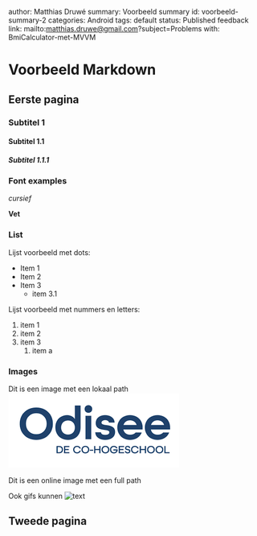 author: Matthias Druwé
summary: Voorbeeld summary
id: voorbeeld-summary-2
categories: Android
tags: default
status: Published
feedback link: mailto:matthias.druwe@gmail.com?subject=Problems with: BmiCalculator-met-MVVM

# Voorbeeld Markdown

## Eerste pagina

### Subtitel 1

#### Subtitel 1.1

##### Subtitel 1.1.1

### Font examples

*cursief*

**Vet**


### List

Lijst voorbeeld met dots:
* Item 1
* Item 2
* Item 3
    * item 3.1

Lijst voorbeeld met nummers en letters:
1. item 1
2. item 2
3. item 3
    1. item a 

### Images

Dit is een image met een lokaal path
![odisee](assets/odisee.png)

Dit is een online image met een full path


Ook gifs kunnen 
![text](https://static.wikia.nocookie.net/glee/images/2/27/Burn_computer.gif/revision/latest?cb=20121109111615)

## Tweede pagina
